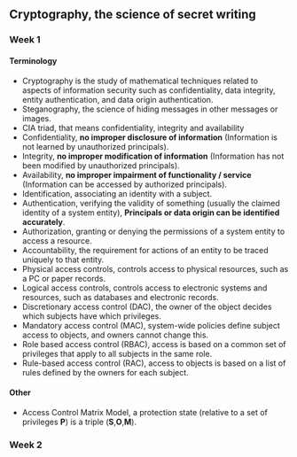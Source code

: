 ## Cryptography, the science of secret writing

### Week 1
#### Terminology

- Cryptography is the study of mathematical techniques related to aspects of information security such as confidentiality, data integrity, entity authentication, and data origin authentication.
- Steganography, the science of hiding messages in other messages or images.
- CIA triad, that means confidentiality, integrity and availability
- Confidentiality, **no improper disclosure of information** (Information is not learned by unauthorized principals).
- Integrity, **no improper modification of information** (Information has not been modified by unauthorized principals).
- Availability, **no improper impairment of functionality / service** (Information can be accessed by authorized principals).
- Identification, associating an identity with a subject.
- Authentication, verifying the validity of something (usually the claimed identity of a system entity), **Principals or data origin can be identified accurately**.
- Authorization, granting or denying the permissions of a system entity to access a resource.
- Accountability, the requirement for actions of an entity to be traced uniquely to that entity.
- Physical access controls, controls access to physical resources, such as a PC or paper records.
- Logical access controls, controls access to electronic systems and resources, such as databases and electronic records.
- Discretionary access control (DAC), the owner of the object decides which subjects have which privileges.
- Mandatory access control (MAC), system-wide policies define subject access to objects, and owners cannot change this.
- Role based access control (RBAC), access is based on a common set of privileges that apply to all subjects in the same role.
- Rule-based access control (RAC), access to objects is based on a list of rules defined by the owners for each subject.

#### Other
- Access Control Matrix Model, a protection state (relative to a set of privileges **P**) is a triple (**S**,**O**,**M**).

### Week 2

